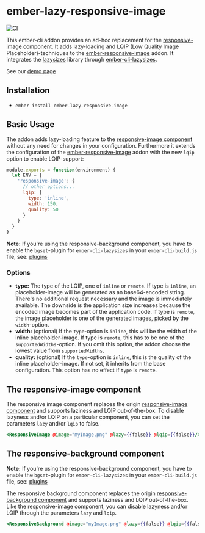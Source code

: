 # ember-lazy-responsive-image

[![CI](https://github.com/kaliber5/ember-lazy-responsive-image/workflows/CI/badge.svg)](https://github.com/kaliber5/ember-lazy-responsive-image/actions?query=workflow%3ACI+branch%3Amaster)

This ember-cli addon provides an ad-hoc replacement for the [responsive-image component](https://github.com/kaliber5/ember-responsive-image#the-responsive-image-component). It adds lazy-loading and LQIP (Low Quality Image Placeholder)-techniques to the [ember-responsive-image](https://github.com/kaliber5/ember-responsive-image) addon. It integrates the 
[lazysizes](https://github.com/aFarkas/lazysizes) library through [ember-cli-lazysizes](https://github.com/kaliber5/ember-cli-lazysizes).

See our [demo page](https://kaliber5.github.io/ember-lazy-responsive-image/)

## Installation

* `ember install ember-lazy-responsive-image`

## Basic Usage

The addon adds lazy-loading feature to the [responsive-image component](https://github.com/kaliber5/ember-responsive-image#the-responsive-image-component) without any need for changes in your configuration.
Furthermore it extends the configuration of the [ember-responsive-image](https://github.com/kaliber5/ember-responsive-image#basic-usage) addon with the new `lqip` option to enable LQIP-support:

```js
module.exports = function(environment) {
  let ENV = {
    'responsive-image': {
      // other options...
      lqip: {        
        type: 'inline',
        width: 150,
        quality: 50
      }      
    }
  }
}
```

**Note:** If you're using the responsive-background component, you have to enable the `bgset`-plugin for `ember-cli-lazysizes` in your `ember-cli-build.js` file, see: [plugins](https://github.com/kaliber5/ember-cli-lazysizes#plugins)

### Options

* **type:** The type of the LQIP, one of `inline` or `remote`. If type is `inline`, an placeholder-image will be generated as an base64-encoded string. There's no additional request necessary and the image is immediately available.
The downside is the application size increases because the encoded image becomes part of the application code. If type is `remote`, the image placeholder is one of the generated images, picked by the `width`-option.  
* **width:** (optional) If the `type`-option is `inline`, this will be the width of the inline placeholder-image. If type is `remote`, this has to be one of the `supportedWidths`-option. If you omit this option, the addon choose the lowest value from `supportedWidths`. 
* **quality:** (optional) If the `type`-option is `inline`, this is the quality of the inline placeholder-image. If not set, it inherits from the base configuration. This option has no effect if `type` is `remote`.

## The responsive-image component

The responsive image component replaces the origin [responsive-image component](https://github.com/kaliber5/ember-responsive-image#the-responsive-image-component) and supports laziness and LQIP out-of-the-box.
To disable lazyness and/or LQIP on a particular component, you can set the parameters `lazy` and/or `lqip` to false. 

```hbs
<ResponsiveImage @image="myImage.png" @lazy={{false}} @lqip={{false}}/>
```
## The responsive-background component

**Note:** If you're using the responsive-background component, you have to enable the `bgset`-plugin for `ember-cli-lazysizes` in your `ember-cli-build.js` file, see: [plugins](https://github.com/kaliber5/ember-cli-lazysizes#plugins)

The responsive background component replaces the origin [responsive-background component](https://github.com/kaliber5/ember-responsive-image#the-responsive-background-component) and supports laziness and LQIP out-of-the-box.
Like the responsive-image component, you can disable lazyness and/or LQIP through the parameters `lazy` and `lqip`. 

```hbs
<ResponsiveBackground @image="myImage.png" @lazy={{false}} @lqip={{false}}/>
```
